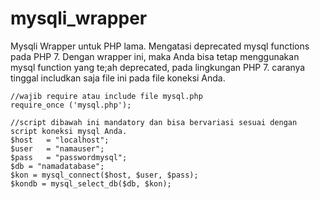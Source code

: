 # mysqli_wrapper
Mysqli Wrapper untuk PHP lama.
Mengatasi deprecated mysql functions pada PHP 7. Dengan wrapper ini, maka Anda bisa tetap menggunakan mysql function yang te;ah deprecated, pada lingkungan PHP 7. 
caranya tinggal includkan saja file ini pada file koneksi Anda.
```
//wajib require atau include file mysql.php
require_once ('mysql.php');

//script dibawah ini mandatory dan bisa bervariasi sesuai dengan script koneksi mysql Anda.
$host	= "localhost";	
$user	= "namauser";
$pass	= "passwordmysql";
$db	= "namadatabase";
$kon = mysql_connect($host, $user, $pass);
$kondb = mysql_select_db($db, $kon);
```
